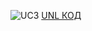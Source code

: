 ![UC3](https://www.planttext.com/api/plantuml/img/fLJDZj9G5DxVfxY9MmSB2sCOXemPNRXpO-BETA3yHAIcT3Q61JyER8mBGp0nCuuZBr0Hf4XRNk7SD_8xjyN0E3IJkABtvfpldE_dSjnoJSSzUzEGPotBULmgdTJCPhNUh8g6LN5bpJBBbYCA5RlfofBTi9qZmp1ag_xEEie-AXPEYy_DqckpQkKB3qwByWKmn9xgXrpzx4bIU7AGIwkZI_9eGLFoudhwgWPgJ27z9a-gz_XSgGyKg7uc5MMYXkIfBlfyTFe9rXUAL8TyrLKzrUSPQdXVqdLyGtCAo4k7lQ8v0EOqGtj04I1IeAKwn-MGvX8_CGaVO_mj6kdJlc7I0cWeHP-dUlzAaWxmIRDVgO_O8bHZ2K5ylP_72EgpnjkB89--V6KOUHR8ewNgIOm4bobcpsZDxFMNfqRxjz0OMM1SnlAgaKHBbCYqLdrzbFH3k-xpoTCwdMTIumGDs5nsW2rUWfeQO4I84HsijOof2QjPtaHPj6ypgItqEn3vsotKW3s-PBLv-v1pECOfOWUOm09ITZXbabtwQpPK7srPVIYQjcj9frwjkVAUQLOgfhbBqR7AJ4tI1R1_qGgyfj16kn0pOGJciPFOjiZVo31MWefhVTNddJVnq-jgroGJkCcMEwU95x4pYHV_jNjsU_Tz9kpLFz1uSwOKR3sXNKeBcJptY7M-Yq1H4fwLTkdk0XscnCX-AqGiKSK6MIHEQ3bc68e8ICGT_nr9JFaoHF-OfXc1r_6T9ZHX3QvemFaACZJ8q7MSD4IwYmnnvdvI953bS-D1piWPMjpDm6CSy9Skn1y0)
[UNL КОД](https://www.planttext.com/?text=fLJDZj9G5DxVfxY9MmSB2sCOXemPNRXpO-BETA3yHAIcT3Q61JyER8mBGp0nCuuZBr0Hf4XRNk7SD_8xjyN0E3IJkABtvfpldE_dSjnoJSSzUzEGPotBULmgdTJCPhNUh8g6LN5bpJBBbYCA5RlfofBTi9qZmp1ag_xEEie-AXPEYy_DqckpQkKB3qwByWKmn9xgXrpzx4bIU7AGIwkZI_9eGLFoudhwgWPgJ27z9a-gz_XSgGyKg7uc5MMYXkIfBlfyTFe9rXUAL8TyrLKzrUSPQdXVqdLyGtCAo4k7lQ8v0EOqGtj04I1IeAKwn-MGvX8_CGaVO_mj6kdJlc7I0cWeHP-dUlzAaWxmIRDVgO_O8bHZ2K5ylP_72EgpnjkB89--V6KOUHR8ewNgIOm4bobcpsZDxFMNfqRxjz0OMM1SnlAgaKHBbCYqLdrzbFH3k-xpoTCwdMTIumGDs5nsW2rUWfeQO4I84HsijOof2QjPtaHPj6ypgItqEn3vsotKW3s-PBLv-v1pECOfOWUOm09ITZXbabtwQpPK7srPVIYQjcj9frwjkVAUQLOgfhbBqR7AJ4tI1R1_qGgyfj16kn0pOGJciPFOjiZVo31MWefhVTNddJVnq-jgroGJkCcMEwU95x4pYHV_jNjsU_Tz9kpLFz1uSwOKR3sXNKeBcJptY7M-Yq1H4fwLTkdk0XscnCX-AqGiKSK6MIHEQ3bc68e8ICGT_nr9JFaoHF-OfXc1r_6T9ZHX3QvemFaACZJ8q7MSD4IwYmnnvdvI953bS-D1piWPMjpDm6CSy9Skn1y0)
